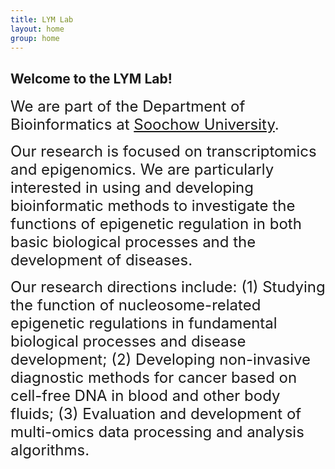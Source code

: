 ```yaml
---
title: LYM Lab
layout: home
group: home
---
```


## Welcome to the LYM Lab!

<font size=5>We are part of the Department of Bioinformatics at [Soochow University](https://www.suda.edu.cn/).</font>

<font size=5>Our research is focused on transcriptomics and epigenomics. We are particularly interested in using and developing bioinformatic methods to investigate the functions of epigenetic regulation in both basic biological processes and the development of diseases.</font>

<font size=5>Our research directions include: (1) Studying the function of nucleosome-related epigenetic regulations in fundamental biological processes and disease development; (2) Developing non-invasive diagnostic methods for cancer based on cell-free DNA in blood and other body fluids; (3) Evaluation and development of multi-omics data processing and analysis algorithms.</font>
